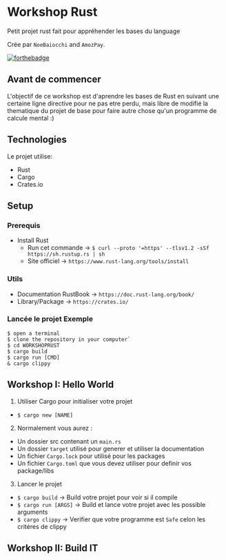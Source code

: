 # Workshop Rust

Petit projet rust fait pour appréhender les bases du language

Crée par `NoeBaiocchi` and `AmozPay`.

[![forthebadge](https://forthebadge.com/images/badges/built-with-love.svg)](https://forthebadge.com)

## Avant de commencer

L'objectif de ce workshop est d'aprendre les bases de Rust en suivant une certaine ligne directive pour ne pas etre perdu,
mais libre de modifié la thematique du projet de base pour faire autre chose qu'un programme de calcule mental :)

## Technologies
Le projet utilise:
* Rust
* Cargo
* Crates.io
	
## Setup

### Prerequis
* Install Rust 
	*  Run cet commande -> ```$ curl --proto '=https' --tlsv1.2 -sSf https://sh.rustup.rs | sh```
	*  Site officiel -> `https://www.rust-lang.org/tools/install`

### Utils
* Documentation RustBook -> `https://doc.rust-lang.org/book/`
* Library/Package -> `https://crates.io/`


### Lancée le projet Exemple
```
$ open a terminal
$ clone the repository in your computer`
$ cd WORKSHOPRUST
$ cargo build
$ cargo run [CMD]
& cargo clippy
```
## Workshop I: Hello World
1) Utiliser Cargo pour initialiser votre projet
*	```$ cargo new [NAME] ```

2) Normalement vous aurez :
*	Un dossier src contenant un `main.rs`
*	Un dossier `target` utilisé pour generer et utiliser la documentation
*	Un fichier `Cargo.lock` pour utilisé pour les packages
*	Un fichier `Cargo.toml` que vous devez utiliser pour definir vos package/libs

3) Lancer le projet
* 	```$ cargo build``` -> Build votre projet pour voir si il compile
*	```$ cargo run [ARGS]``` -> Build et lance votre projet avec les possible arguments
*	```$ cargo clippy``` -> Verifier que votre programme est `Safe` celon les critéres de clippy


## Workshop II: Build IT
